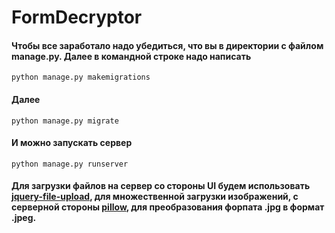 # FormDecryptor
#### Чтобы все заработало надо убедиться, что вы в директории с файлом manage.py. Далее в командной строке надо написать 
```python manage.py makemigrations```
#### Далее
```python manage.py migrate```
#### И можно запускать сервер
```python manage.py runserver```
#### Для загрузки файлов на сервер со стороны UI будем использовать [jquery-file-upload](https://github.com/blueimp/jQuery-File-Upload), для множественной загрузки изображений, с серверной стороны [pillow](https://github.com/python-pillow/Pillow), для преобразования форпата .jpg в формат .jpeg.

